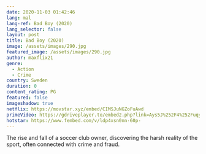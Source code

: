 ```yaml
---
date: 2020-11-03 01:42:46
lang: mal
lang-ref: Bad Boy (2020)
lang_selector: false
layout: post
title: Bad Boy (2020)
image: /assets/images/290.jpg
featured_image: /assets/images/290.jpg
author: maxflix21
genre:
  - Action
  - Crime
country: Sweden
duration: 0
content_rating: PG
featured: false
imageshadow: true
netflix: https://movstar.xyz/embed/CIMSJuNGZoFuAwd
primeVideo: https://gdriveplayer.to/embed2.php?link=Ays5J%252F4%252FuqyPNtZIrDXoeAWqzdF8rcxg3bvvvwI4Fg%252BmpChKYk0kxDzC8l%252Fzm4ToM4wwARTmfeWt%252Bp%252FMcH4kyg%252Ba%252FN1PLWcTo4Gt9DktDkyulaP3b27R%252FDRt8qQ1NeS%252F9KtciWjt7th7X6kOMbx%252BgY2gh8K0TOQgU9xQfJBgT4gLD%252FPF3KIspG1KuKpzp8cxU%253D
hotstar: https://www.fembed.com/v/ldp4xsn0nn-60p-
---
```

The rise and fall of a soccer club owner, discovering the harsh reality of the sport, often connected with crime and fraud.